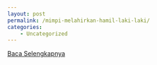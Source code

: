 ```yaml
---
layout: post
permalink: /mimpi-melahirkan-hamil-laki-laki/
categories:
    - Uncategorized
---
```


[Baca Selengkapnya](/03)